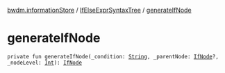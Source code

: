 [bwdm.informationStore](../index.md) / [IfElseExprSyntaxTree](index.md) / [generateIfNode](./generate-if-node.md)

# generateIfNode

`private fun generateIfNode(_condition: `[`String`](https://kotlinlang.org/api/latest/jvm/stdlib/kotlin/-string/index.html)`, _parentNode: `[`IfNode`](../-if-node/index.md)`?, _nodeLevel: `[`Int`](https://kotlinlang.org/api/latest/jvm/stdlib/kotlin/-int/index.html)`): `[`IfNode`](../-if-node/index.md)